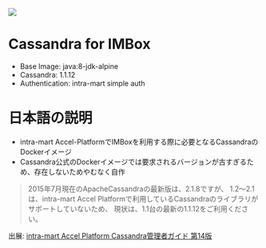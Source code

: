 [![](https://images.microbadger.com/badges/image/tsgkadot/imbox-cassandra.svg)](https://microbadger.com/images/tsgkadot/imbox-cassandra "Get your own image badge on microbadger.com")

# Cassandra for IMBox

- Base Image: java:8-jdk-alpine
- Cassandra: 1.1.12
- Authentication: intra-mart simple auth


# 日本語の説明

- intra-mart Accel-PlatformでIMBoxを利用する際に必要となるCassandraのDockerイメージ
- Cassandra公式のDockerイメージでは要求されるバージョンが古すぎるため、存在しないためやむなく自作

> 2015年7月現在のApacheCassandraの最新版は、2.1.8ですが、
> 1.2～2.1は、intra-mart Accel Platformで利用しているCassandraのライブラリがサポートしていないため、
> 現状は、1.1台の最新の1.1.12をご利用ください。

出展: [intra-mart Accel Platform Cassandra管理者ガイド 第14版](http://www.intra-mart.jp/document/library/iap/public/imbox/cassandra_administrator_guide/texts/install/get-cassandra.html)


